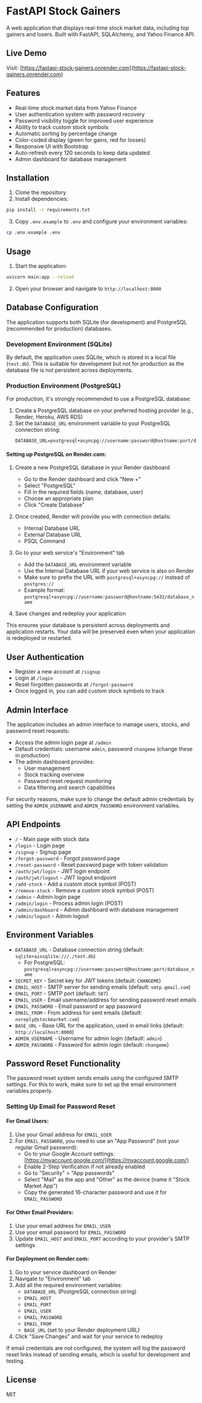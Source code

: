# FastAPI Stock Gainers

A web application that displays real-time stock market data, including top gainers and losers. Built with FastAPI, SQLAlchemy, and Yahoo Finance API.

## Live Demo

Visit: [https://fastapi-stock-gainers.onrender.com](https://fastapi-stock-gainers.onrender.com)

## Features

- Real-time stock market data from Yahoo Finance
- User authentication system with password recovery
- Password visibility toggle for improved user experience
- Ability to track custom stock symbols
- Automatic sorting by percentage change
- Color-coded display (green for gains, red for losses)
- Responsive UI with Bootstrap
- Auto-refresh every 120 seconds to keep data updated
- Admin dashboard for database management

## Installation

1. Clone the repository
2. Install dependencies:
```bash
pip install -r requirements.txt
```
3. Copy `.env.example` to `.env` and configure your environment variables:
```bash
cp .env.example .env
```

## Usage

1. Start the application:
```bash
uvicorn main:app --reload
```

2. Open your browser and navigate to `http://localhost:8000`

## Database Configuration

The application supports both SQLite (for development) and PostgreSQL (recommended for production) databases.

### Development Environment (SQLite)

By default, the application uses SQLite, which is stored in a local file (`test.db`). This is suitable for development but not for production as the database file is not persistent across deployments.

### Production Environment (PostgreSQL)

For production, it's strongly recommended to use a PostgreSQL database:

1. Create a PostgreSQL database on your preferred hosting provider (e.g., Render, Heroku, AWS RDS)
2. Set the `DATABASE_URL` environment variable to your PostgreSQL connection string:
   ```
   DATABASE_URL=postgresql+asyncpg://username:password@hostname:port/database_name
   ```

#### Setting up PostgreSQL on Render.com:

1. Create a new PostgreSQL database in your Render dashboard
   - Go to the Render dashboard and click "New +"
   - Select "PostgreSQL"
   - Fill in the required fields (name, database, user)
   - Choose an appropriate plan
   - Click "Create Database"

2. Once created, Render will provide you with connection details:
   - Internal Database URL
   - External Database URL
   - PSQL Command

3. Go to your web service's "Environment" tab
   - Add the `DATABASE_URL` environment variable
   - Use the Internal Database URL if your web service is also on Render
   - Make sure to prefix the URL with `postgresql+asyncpg://` instead of `postgres://`
   - Example format: `postgresql+asyncpg://username:password@hostname:5432/database_name`

4. Save changes and redeploy your application

This ensures your database is persistent across deployments and application restarts. Your data will be preserved even when your application is redeployed or restarted.

## User Authentication

- Register a new account at `/signup`
- Login at `/login`
- Reset forgotten passwords at `/forgot-password`
- Once logged in, you can add custom stock symbols to track

## Admin Interface

The application includes an admin interface to manage users, stocks, and password reset requests:

- Access the admin login page at `/admin`
- Default credentials: username `admin`, password `changeme` (change these in production)
- The admin dashboard provides:
  - User management
  - Stock tracking overview
  - Password reset request monitoring
  - Data filtering and search capabilities

For security reasons, make sure to change the default admin credentials by setting the `ADMIN_USERNAME` and `ADMIN_PASSWORD` environment variables.

## API Endpoints

- `/` - Main page with stock data
- `/login` - Login page
- `/signup` - Signup page
- `/forgot-password` - Forgot password page
- `/reset-password` - Reset password page with token validation
- `/auth/jwt/login` - JWT login endpoint
- `/auth/jwt/logout` - JWT logout endpoint
- `/add-stock` - Add a custom stock symbol (POST)
- `/remove-stock` - Remove a custom stock symbol (POST)
- `/admin` - Admin login page
- `/admin/login` - Process admin login (POST)
- `/admin/dashboard` - Admin dashboard with database management
- `/admin/logout` - Admin logout

## Environment Variables

- `DATABASE_URL` - Database connection string (default: `sqlite+aiosqlite:///./test.db`)
  - For PostgreSQL: `postgresql+asyncpg://username:password@hostname:port/database_name`
- `SECRET_KEY` - Secret key for JWT tokens (default: `CHANGEME`)
- `EMAIL_HOST` - SMTP server for sending emails (default: `smtp.gmail.com`)
- `EMAIL_PORT` - SMTP port (default: `587`)
- `EMAIL_USER` - Email username/address for sending password reset emails
- `EMAIL_PASSWORD` - Email password or app password
- `EMAIL_FROM` - From address for sent emails (default: `noreply@stockmarket.com`)
- `BASE_URL` - Base URL for the application, used in email links (default: `http://localhost:8000`)
- `ADMIN_USERNAME` - Username for admin login (default: `admin`)
- `ADMIN_PASSWORD` - Password for admin login (default: `changeme`)

## Password Reset Functionality

The password reset system sends emails using the configured SMTP settings. For this to work, make sure to set up the email environment variables properly.

### Setting Up Email for Password Reset

#### For Gmail Users:

1. Use your Gmail address for `EMAIL_USER`
2. For `EMAIL_PASSWORD`, you need to use an "App Password" (not your regular Gmail password):
   - Go to your Google Account settings: [https://myaccount.google.com/](https://myaccount.google.com/)
   - Enable 2-Step Verification if not already enabled
   - Go to "Security" > "App passwords"
   - Select "Mail" as the app and "Other" as the device (name it "Stock Market App")
   - Copy the generated 16-character password and use it for `EMAIL_PASSWORD`

#### For Other Email Providers:

1. Use your email address for `EMAIL_USER`
2. Use your email password for `EMAIL_PASSWORD`
3. Update `EMAIL_HOST` and `EMAIL_PORT` according to your provider's SMTP settings

#### For Deployment on Render.com:

1. Go to your service dashboard on Render
2. Navigate to "Environment" tab
3. Add all the required environment variables:
   - `DATABASE_URL` (PostgreSQL connection string)
   - `EMAIL_HOST`
   - `EMAIL_PORT`
   - `EMAIL_USER`
   - `EMAIL_PASSWORD`
   - `EMAIL_FROM`
   - `BASE_URL` (set to your Render deployment URL)
4. Click "Save Changes" and wait for your service to redeploy

If email credentials are not configured, the system will log the password reset links instead of sending emails, which is useful for development and testing.

## License

MIT

